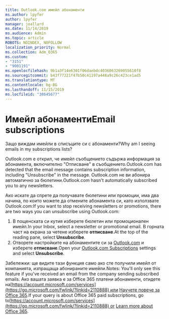 ```yaml
---
title: Outlook.com имейл абонаменти
ms.author: lpyfer
author: lpyfer
manager: joallard
ms.date: 11/14/2019
ms.audience: Admin
ms.topic: article
ROBOTS: NOINDEX, NOFOLLOW
localization_priority: Normal
ms.collection: Adm_O365
ms.custom:
- "3151"
- "9001191"
ms.openlocfilehash: 9b1a3f14e6301f06daebdc4036063269055610f8
ms.sourcegitcommit: b43f77221f47b50c41197a448a9c26c423ce1ad5
ms.translationtype: MT
ms.contentlocale: bg-BG
ms.lasthandoff: 11/15/2019
ms.locfileid: "38645677"
---
```

# <a name="email-subscriptions"></a><span data-ttu-id="2af36-102">Имейл абонаменти</span><span class="sxs-lookup"><span data-stu-id="2af36-102">Email subscriptions</span></span>

<span data-ttu-id="2af36-103">Защо виждам имейли в списъците си с абонаменти?</span><span class="sxs-lookup"><span data-stu-id="2af36-103">Why am I seeing emails in my subscriptions lists?</span></span>

<span data-ttu-id="2af36-104">Outlook.com е открил, че имейл съобщението съдържа информация за абонамента, включително "Отписване" в съобщението.</span><span class="sxs-lookup"><span data-stu-id="2af36-104">Outlook.com has detected that the email message contains subscription information, including "Unsubscribe" in the message.</span></span> <span data-ttu-id="2af36-105">Outlook.com не ви абонира автоматично за бюлетини.</span><span class="sxs-lookup"><span data-stu-id="2af36-105">Outlook.com hasn't automatically subscribed you to any newsletters.</span></span>

<span data-ttu-id="2af36-106">Ако искате да спрете да получавате бюлетини или промоции, има два начина, по които можете да отмените абонамента си, като използвате Outlook.com:</span><span class="sxs-lookup"><span data-stu-id="2af36-106">If you want to stop receiving newsletters or promotions, there are two ways you can unsubscribe using Outlook.com:</span></span>
1. <span data-ttu-id="2af36-107">В пощенската си кутия изберете бюлетин или промоционален имейл.</span><span class="sxs-lookup"><span data-stu-id="2af36-107">In your Inbox, select a newsletter or promotional email.</span></span> <span data-ttu-id="2af36-108">В горната част на екрана за четене изберете **отписване**.</span><span class="sxs-lookup"><span data-stu-id="2af36-108">At the top of the reading pane, select **Unsubscribe**.</span></span>
2. <span data-ttu-id="2af36-109">Отворете настройките на абонаментите си за [Outlook.com](https://go.microsoft.com/fwlink/?linkid=2110887) и изберете **отписване**.</span><span class="sxs-lookup"><span data-stu-id="2af36-109">Open your [Outlook.com Subscriptions](https://go.microsoft.com/fwlink/?linkid=2110887) settings and select **Unsubscribe**.</span></span>

<span data-ttu-id="2af36-110">Забележки: ще видите тази функция само ако сте получили имейл от компанията, изпращаща абонираните имейли.</span><span class="sxs-lookup"><span data-stu-id="2af36-110">Notes: You'll only see this feature if you've received an email from the company sending subscribed emails.</span></span>
<span data-ttu-id="2af36-111">Ако вашата заявка е за Office 365 платени абонаменти, отидете на[https://account.microsoft.com/services](https://go.microsoft.com/fwlink/?linkid=2110888) или [Научете повече за Office 365](https://products.office.com/compare-all-microsoft-office-products?tab=1&WT.mc_id=PROD_OL-Web_Support_O365NewValue_Upgrade).</span><span class="sxs-lookup"><span data-stu-id="2af36-111">If your query is about Office 365 paid subscriptions, go to[https://account.microsoft.com/services](https://go.microsoft.com/fwlink/?linkid=2110888) or [Learn more about Office 365](https://products.office.com/compare-all-microsoft-office-products?tab=1&WT.mc_id=PROD_OL-Web_Support_O365NewValue_Upgrade).</span></span>
  